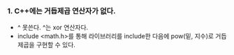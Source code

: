 ### 1. C++에는 거듭제곱 연산자가 없다.
- ^ 못쓴다. ^는 xor 연산자다.
- include <math.h>를 통해 라이브러리를 include한 다음에 pow(밑, 지수)로 거듭제곱을 구현할 수 있다.
